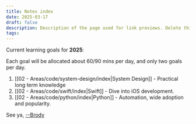 ```yaml
---
title: Notes index
date: 2025-03-17
draft: false
description: Description of the page used for link previews. Delete this if not wanted
tags:
---
```

Current learning goals for **2025**:

Each goal will be allocated about 60/90 mins per day, and only two goals per day.

1. [[02 - Areas/code/system-design/index|System Design]] - Practical long term knowledge
2. [[02 - Areas/code/swift/index|Swift]] - Dive into iOS development.
3. [[02 - Areas/code/python/index|Python]] - Automation, wide adoption and popularity.

See ya, <a target="_blank" rel="noopener noreferrer" href="https://www.brodypen.com/">--Brody<a>
